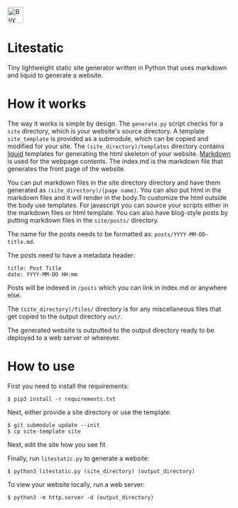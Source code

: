 <a href='https://ko-fi.com/S6S2A9XRF' target='_blank'><img height='36' style='border:0px;height:36px;' src='https://storage.ko-fi.com/cdn/kofi6.png?v=6' border='0' alt='Buy Me a Coffee at ko-fi.com' /></a>

# Litestatic
Tiny lightweight static site generator written in Python that uses markdown and liquid to generate a website.

# How it works
The way it works is simple by design. The `generate.py` script checks for a `site` directory, which is your website's source directory. A template `site_template` is provided as a submodule, which can be copied and modified for your site. The `(site_directory)/templates` directory contains [liquid](https://shopify.github.io/liquid/) templates for generating the html skeleton of your website. [Markdown](https://www.markdownguide.org/) is used for the webpage contents. The index.md is the markdown file that generates the front page of the website.

You can put markdown files in the site directory directory and have them generated as `(site_directory)/(page name)`. You can also put html in the markdown files and it will render in the body.To customize the html outside the body use templates. For javascript you can source your scripts either in the markdown files or html template. You can also have blog-style posts by putting markdown files in the `site/posts/` directory.

The name for the posts needs to be formatted as: `posts/YYYY-MM-DD-title.md`.

The posts need to have a metadata header:
```
title: Post Title
date: YYYY-MM-DD HH:mm
```

Posts will be indexed in `/posts` which you can link in index.md or anywhere else.

The `(site_directory)/files/` directory is for any miscellaneous files that get copied to the output directory `out/`.

The generated website is outputted to the output directory ready to be deployed to a web server or wherever.

# How to use
First you need to install the requirements:
```
$ pip3 install -r requirements.txt
```

Next, either provide a site directory or use the template:
```
$ git submodule update --init
$ cp site-template site
```

Next, edit the site how you see fit

Finally, run `litestatic.py` to generate a website:
```
$ python3 litestatic.py (site_directory) (output_directory)
```

To view your website locally, run a web server:
```
$ python3 -m http.server -d (output_directory)
```
